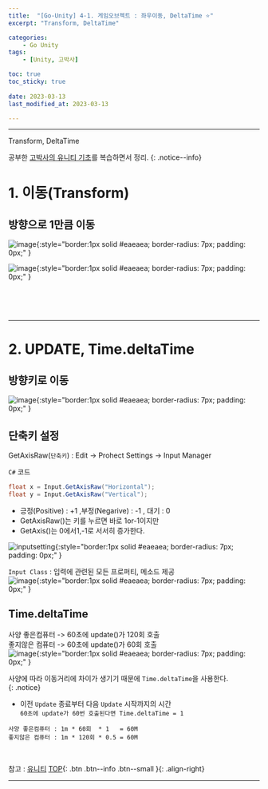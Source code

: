 ```yaml
---
title:  "[Go-Unity] 4-1. 게임오브젝트 : 좌우이동, DeltaTime ⭐"
excerpt: "Transform, DeltaTime"

categories:
    - Go Unity
tags:
    - [Unity, 고박사]

toc: true
toc_sticky: true
 
date: 2023-03-13
last_modified_at: 2023-03-13

---
```

- - -

Transform, DeltaTime  

공부한 [고박사의 유니티 기초](https://www.inflearn.com/course/%EA%B3%A0%EB%B0%95%EC%82%AC-%EC%9C%A0%EB%8B%88%ED%8B%B0-%EA%B8%B0%EC%B4%88/dashboard)를 복습하면서 정리. 
{: .notice--info}


# 1. 이동(Transform)

##    방향으로 1만큼 이동
![image](https://user-images.githubusercontent.com/96651722/224717493-5f2ee0c5-6f91-4d65-a4e8-f72286a8924e.png){:style="border:1px solid #eaeaea; border-radius: 7px; padding: 0px;" }  

![image](https://user-images.githubusercontent.com/96651722/224717635-f6b7e8eb-5b7c-40c4-b3f5-c81fd0ba81f6.png){:style="border:1px solid #eaeaea; border-radius: 7px; padding: 0px;" }  

<br><br><br>

---
#  2.  UPDATE, Time.deltaTime

##    방향키로 이동  

![image](https://user-images.githubusercontent.com/96651722/224726435-ae046a8c-52e0-4b33-952d-a6fa66fa470f.png){:style="border:1px solid #eaeaea; border-radius: 7px; padding: 0px;" }    

##    단축키 설정    
GetAxisRaw(`단축키`) : Edit -> Prohect Settings -> Input Manager  

<div class="notice--primary" markdown="1"> 

`C#` 코드 
  ```c#
float x = Input.GetAxisRaw("Horizontal");
float y = Input.GetAxisRaw("Vertical");
  ```
- 긍정(Positive) : +1 ,부정(Negarive) : -1 , 대기 : 0
- GetAxisRaw()는 키를 누르면 바로 1or-1이지만
- GetAxis()는 0에서1,-1로 서서히 증가한다.

</div>

![inputsetting](https://user-images.githubusercontent.com/96651722/224728266-478e9b0f-e042-4372-9557-3e155d7d874e.png){:style="border:1px solid #eaeaea; border-radius: 7px; padding: 0px;" }    

`Input Class` : 입력에 관련된 모든 프로퍼티, 메소드 제공  
![image](https://user-images.githubusercontent.com/96651722/224723148-b32a4c88-3268-4ebb-9a9a-c2d837b3a137.png){:style="border:1px solid #eaeaea; border-radius: 7px; padding: 0px;" }  




##    Time.deltaTime 

사양 좋은컴퓨터 -> 60초에 update()가 120회 호출  
좋지않은 컴퓨터 -> 60초에 update()가 60회  호출  
![image](https://user-images.githubusercontent.com/96651722/224721465-da17ac57-b0af-45e4-926a-01a342fd8bfa.png){:style="border:1px solid #eaeaea; border-radius: 7px; padding: 0px;" }  

사양에 따라 이동거리에 차이가 생기기 때문에 `Time.deltaTime`을 사용한다.  
{: .notice}

- 이전 `Update` 종료부터 다음 `Update` 시작까지의 시간  
```60초에 update가 60번 호출된다면 Time.deltaTime = 1 ```

```
사양 좋은컴퓨터 : 1m * 60회  * 1   = 60M  
좋지않은 컴퓨터 : 1m * 120회 * 0.5 = 60M
```  



<br>

참고 : [유니티](https://docs.unity3d.com/kr/)
[TOP](#){: .btn .btn--info .btn--small }{: .align-right}
<br>
- - -
